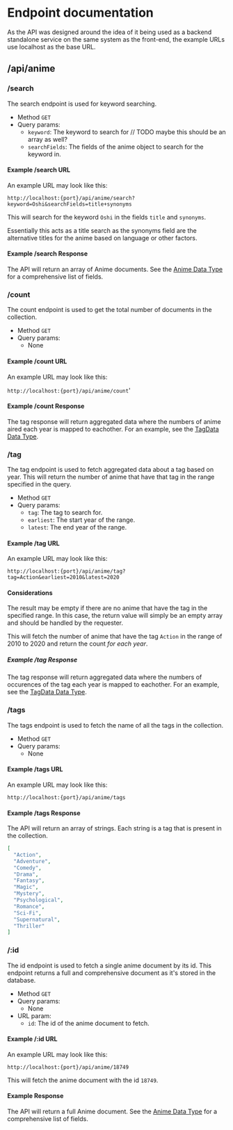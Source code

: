 # Endpoint documentation

As the API was designed around the idea of it being used as a backend standalone service on the same system as the front-end, the example URLs use localhost as the base URL.

## /api/anime

### /search

The search endpoint is used for keyword searching.

- Method ``GET``
- Query params:
  - ``keyword``: The keyword to search for // TODO maybe this should be an array as well?
  - ``searchFields``: The fields of the anime object to search for the keyword in.

#### Example /search URL

An example URL may look like this:

``http://localhost:{port}/api/anime/search?keyword=Oshi&searchFields=title+synonyms``

This will search for the keyword ``Oshi`` in the fields ``title`` and ``synonyms``.

Essentially this acts as a title search as the synonyms field are the alternative titles for the anime based on language or other factors.

#### Example /search Response

The API will return an array of Anime documents. See the [Anime Data Type](./datatypes.md#anime) for a comprehensive list of fields.

### /count

The count endpoint is used to get the total number of documents in the collection.

- Method ``GET``
- Query params:
  - None

#### Example /count URL

An example URL may look like this:

``http://localhost:{port}/api/anime/count``'

#### Example /count Response

The tag response will return aggregated data where the numbers of anime aired each year is mapped to eachother. For an example, see the [TagData Data Type](./datatypes.md#tagdata).

### /tag

The tag endpoint is used to fetch aggregated data about a tag based on year. This will return the number of anime that have that tag in the range specified in the query.

- Method ``GET``
- Query params:
  - ``tag``: The tag to search for.
  - ``earliest``: The start year of the range.
  - ``latest``: The end year of the range.

#### Example /tag URL

An example URL may look like this:

``http://localhost:{port}/api/anime/tag?tag=Action&earliest=2010&latest=2020``

#### Considerations

The result may be empty if there are no anime that have the tag in the specified range. In this case, the return value will simply be an empty array and should be handled by the requester.

This will fetch the number of anime that have the tag ``Action`` in the range of 2010 to 2020 and return the count *for each year*.

##### Example /tag Response

The tag response will return aggregated data where the numbers of occurences of the tag each year is mapped to eachother. For an example, see the [TagData Data Type](./datatypes.md#tagdata).

### /tags

The tags endpoint is used to fetch the name of all the tags in the collection.

- Method ``GET``
- Query params:
  - None

#### Example /tags URL

An example URL may look like this:

``http://localhost:{port}/api/anime/tags``

#### Example /tags Response

The API will return an array of strings. Each string is a tag that is present in the collection.

```json
[
  "Action",
  "Adventure",
  "Comedy",
  "Drama",
  "Fantasy",
  "Magic",
  "Mystery",
  "Psychological",
  "Romance",
  "Sci-Fi",
  "Supernatural",
  "Thriller"
]
```

### /:id

The id endpoint is used to fetch a single anime document by its id. This endpoint returns a full and comprehensive document as it's stored in the database.

- Method ``GET``
- Query params:
  - None
- URL param:
  - ``id``: The id of the anime document to fetch.

#### Example /:id URL

An example URL may look like this:

``http://localhost:{port}/api/anime/18749``

This will fetch the anime document with the id ``18749``.

#### Example Response

The API will return a full Anime document. See the [Anime Data Type](./datatypes.md#anime) for a comprehensive list of fields.

